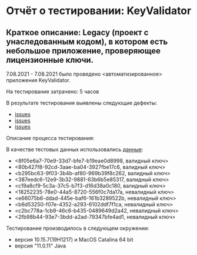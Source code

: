 # Отчёт о тестировании: KeyValidator

## Краткое описание: Legacy (проект с унаследованным кодом), в котором есть небольшое приложение, проверяющее лицензионные ключи.

7.08.2021 - 7.08.2021 было проведено <автоматизированное> приложения KeyValidator.

На тестирование затрачено: 5 часов

В результате тестирования выявлены следующие дефекты:

* [issues](https://github.com/DmitriiLife/java2/issues/1)
* [issues](https://github.com/DmitriiLife/java2/issues/2)
* [issues](https://github.com/DmitriiLife/java2/issues/3)

Описание процесса тестирования:

В качестве тестовых данных использовались [данные](https://github.com/netology-code/javaqa-homeworks/blob/master/intro/user-manual.md):

* <8f05e6a7-70e9-33d7-bfe7-b19eae0d8998, валидный ключ>
* <80b427f8-92cd-3aae-ba04-3927fbe17c6, валидный ключ>
* <b295bc63-9f03-3b4b-af80-969b39f8c262, валидный ключ>
* <387eedc6-12e9-3b32-9881-63b6b5e85317, валидный ключ>
* <c19a8cf9-5c3a-37c5-b7f3-d16d38a0c180, валидный ключ>
* <18252235-78e0-44a5-8720-556f0c7da17a, невалидный ключ>
* <e66075b6-ddad-445e-baf6-161b3289522b, невалидный ключ>
* <b6d53250-f07e-4352-a293-6102ddf7f1ca, невалидный ключ>
* <c2bc778a-1cb9-46c6-b435-0489649d2a42, невалидный ключ>
* <2fb98b44-93e7-3bdd-a2ad-79347bfe4ad1, невалидный ключ>

Тестирование производилось в следующем окружении:

* версия 10.15.7(19H1217) и MacOS Catalina 64 bit
* версия "11.0.11" Java